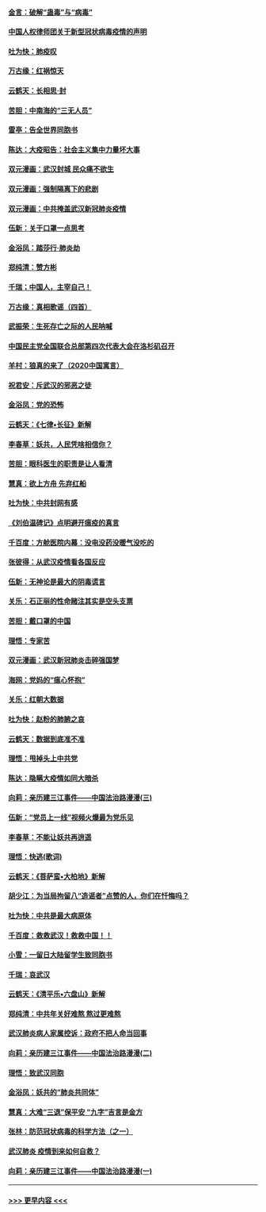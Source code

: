 #### [金言：破解“蛊毒”与“病毒”](../pages/nsc993/n11864103.md?t=02131555) 
#### [中国人权律师团关于新型冠状病毒疫情的声明](../pages/nsc993/n11864249.md?t=02131555) 
#### [吐为快：肺疫叹](../pages/nsc993/n11864027.md?t=02131555) 
#### [万古缘：红祸惊天](../pages/nsc993/n11864079.md?t=02131555) 
#### [云鹤天：长相思‧封](../pages/nsc993/n11864006.md?t=02131555) 
#### [苦胆：中南海的“三无人员”](../pages/nsc993/n11862997.md?t=02131555) 
#### [雷亭：告全世界同胞书](../pages/nsc993/n11862572.md?t=02131555) 
#### [陈达：大疫昭告：社会主义集中力量坏大事](../pages/nsc993/n11859419.md?t=02131555) 
#### [双元漫画：武汉封城 民众痛不欲生](../pages/nsc993/n11859287.md?t=02131555) 
#### [双元漫画：强制隔离下的悲剧](../pages/nsc993/n11859244.md?t=02131555) 
#### [双元漫画：中共掩盖武汉新冠肺炎疫情](../pages/nsc993/n11858249.md?t=02131555) 
#### [伍新：关于口罩一点思考](../pages/nsc993/n11859195.md?t=02131555) 
#### [金浴凤：踏莎行‧肺炎劫](../pages/nsc993/n11858227.md?t=02131555) 
#### [郑纯清：赞方彬](../pages/nsc993/n11856803.md?t=02131555) 
#### [千瑞；中国人，主宰自己！](../pages/nsc993/n11856793.md?t=02131555) 
#### [万古缘：真相歌谣（四首）](../pages/nsc993/n11856263.md?t=02131555) 
#### [武振荣：生死存亡之际的人民呐喊](../pages/nsc993/n11856256.md?t=02131555) 
#### [中国民主党全国联合总部第四次代表大会在洛杉矶召开](../pages/nsc993/n11856344.md?t=02131555) 
#### [羊村：狼真的来了（2020中国寓言）](../pages/nsc993/n11856229.md?t=02131555) 
#### [祝君安：斥武汉的邪恶之徒](../pages/nsc993/n11855861.md?t=02131555) 
#### [金浴凤：党的恐怖](../pages/nsc993/n11855849.md?t=02131555) 
#### [云鹤天：《七律▪长征》新解](../pages/nsc993/n11855479.md?t=02131555) 
#### [李春草：妖共，人民凭啥相信你？](../pages/nsc993/n11855196.md?t=02131555) 
#### [苦胆：眼科医生的职责是让人看清](../pages/nsc993/n11853840.md?t=02131555) 
#### [慧真：欲上方舟 先弃红船](../pages/nsc993/n11853483.md?t=02131555) 
#### [吐为快：中共封网有感](../pages/nsc993/n11852575.md?t=02131555) 
#### [《刘伯温碑记》点明避开瘟疫的真言](../pages/nsc993/n11852128.md?t=02131555) 
#### [千百度：方舱医院内幕：没电没药没暖气没吃的](../pages/nsc993/n11850211.md?t=02131555) 
#### [张彼得：从武汉疫情看各国反应](../pages/nsc993/n11850102.md?t=02131555) 
#### [伍新：无神论是最大的阴毒谎言](../pages/nsc993/n11846129.md?t=02131555) 
#### [关乐：石正丽的性命赌注其实是空头支票](../pages/nsc993/n11846109.md?t=02131555) 
#### [苦胆：戴口罩的中国](../pages/nsc993/n11845576.md?t=02131555) 
#### [理悟：专家苦](../pages/nsc993/n11845564.md?t=02131555) 
#### [双元漫画：武汉新冠肺炎击碎强国梦](../pages/nsc993/n11843320.md?t=02131555) 
#### [海网：党妈的“瘟心怀抱”](../pages/nsc993/n11840740.md?t=02131555) 
#### [关乐：红朝大数据](../pages/nsc993/n11840675.md?t=02131555) 
#### [吐为快：赵粉的肺腑之哀](../pages/nsc993/n11840618.md?t=02131555) 
#### [云鹤天：数据到底准不准](../pages/nsc993/n11840325.md?t=02131555) 
#### [理悟：甩掉头上中共党](../pages/nsc993/n11838826.md?t=02131555) 
#### [陈达：隐瞒大疫情如同大暗杀](../pages/nsc993/n11838771.md?t=02131555) 
#### [向莉：亲历建三江事件——中国法治路漫漫(三)](../pages/nsc993/n11831825.md?t=02131555) 
#### [伍新：“党员上一线”视频火爆最为党乐见](../pages/nsc993/n11838200.md?t=02131555) 
#### [李春草：不能让妖共再逍遥](../pages/nsc993/n11838102.md?t=02131555) 
#### [理悟：快逃(歌词)](../pages/nsc993/n11838083.md?t=02131555) 
#### [云鹤天：《菩萨蛮▪大柏地》新解](../pages/nsc993/n11838059.md?t=02131555) 
#### [胡少江：为当局拘留八“造谣者”点赞的人，你们在忏悔吗？](../pages/nsc993/n11836801.md?t=02131555) 
#### [吐为快：中共是最大病原体](../pages/nsc993/n11836748.md?t=02131555) 
#### [千百度：救救武汉！救救中国！！](../pages/nsc993/n11836145.md?t=02131555) 
#### [小雪：一留日大陆留学生致同胞书](../pages/nsc993/n11834624.md?t=02131555) 
#### [千瑞：哀武汉](../pages/nsc993/n11833647.md?t=02131555) 
#### [云鹤天：《清平乐▪六盘山》新解](../pages/nsc993/n11833611.md?t=02131555) 
#### [郑纯清：中共年关好难熬 熬过更难熬](../pages/nsc993/n11833489.md?t=02131555) 
#### [武汉肺炎病人家属控诉：政府不把人命当回事](../pages/nsc993/n11833205.md?t=02131555) 
#### [向莉：亲历建三江事件——中国法治路漫漫(二)](../pages/nsc993/n11829102.md?t=02131555) 
#### [理悟：致武汉同胞](../pages/nsc993/n11831522.md?t=02131555) 
#### [金浴凤：妖共的“肺炎共同体”](../pages/nsc993/n11829448.md?t=02131555) 
#### [慧真：大难“三退”保平安 “九字”吉言是金方](../pages/nsc993/n11829501.md?t=02131555) 
#### [张林：防范冠状病毒的科学方法（之一）](../pages/nsc993/n11828618.md?t=02131555) 
#### [武汉肺炎 疫情到来如何自救？](../pages/nsc993/n11827632.md?t=02131555) 
#### [向莉：亲历建三江事件——中国法治路漫漫(一)](../pages/nsc993/n11827190.md?t=02131555) 

----
#### [ >>> 更早内容 <<< ](../indexes/nsc993-earlier.md)
